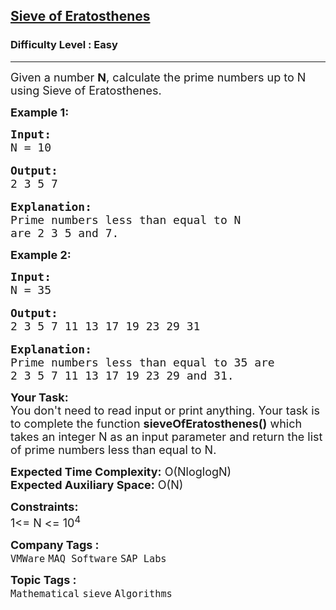 <h2><a href="https://www.geeksforgeeks.org/problems/sieve-of-eratosthenes5242/1?page=1&category=Prime%20Number,sieve&sortBy=submissions">Sieve of Eratosthenes</a></h2><h3>Difficulty Level : Easy</h3><hr><div class="problems_problem_content__Xm_eO"><p><span style="font-size:18px">Given a number <strong>N</strong>, calculate the prime numbers up to N using Sieve of Eratosthenes.&nbsp;&nbsp;</span></p>

<p><strong><span style="font-size:18px">Example 1:</span></strong></p>

<pre><strong><span style="font-size:18px">Input:
</span></strong><span style="font-size:18px">N = 10</span>

<strong><span style="font-size:18px">Output:
</span></strong><span style="font-size:18px">2 3 5 7</span>

<strong><span style="font-size:18px">Explanation:
</span></strong><span style="font-size:18px">Prime numbers less than equal to N 
are 2 3 5 and 7.</span></pre>

<p><strong><span style="font-size:18px">Example 2:</span></strong></p>

<pre><strong><span style="font-size:18px">Input:
</span></strong><span style="font-size:18px">N = 35</span>

<span style="font-size:18px"><strong>Output:</strong>
2 3 5 7 11 13 17 19 23 29 31</span>

<span style="font-size:18px"><strong>Explanation:</strong>
Prime numbers less than equal to 35 are
2 3 5 7 11 13 17 19 23 29 and 31.</span></pre>

<p><span style="font-size:18px"><strong>Your Task:&nbsp;&nbsp;</strong><br>
You don't need to read input or print anything. Your task is to complete the function&nbsp;<strong>sieveOfEratosthenes</strong><strong>()</strong>&nbsp;which takes an integer N as an input parameter and return&nbsp;the list of prime numbers less than equal to N.</span></p>

<p><span style="font-size:18px"><strong>Expected Time Complexity:</strong>&nbsp;O(NloglogN)<br>
<strong>Expected Auxiliary Space:</strong>&nbsp;O(N)</span></p>

<p><span style="font-size:18px"><strong>Constraints:</strong></span><br>
<span style="font-size:18px">1&lt;= N &lt;= 10<sup>4</sup></span></p>
</div><p><span style=font-size:18px><strong>Company Tags : </strong><br><code>VMWare</code>&nbsp;<code>MAQ Software</code>&nbsp;<code>SAP Labs</code>&nbsp;<br><p><span style=font-size:18px><strong>Topic Tags : </strong><br><code>Mathematical</code>&nbsp;<code>sieve</code>&nbsp;<code>Algorithms</code>&nbsp;